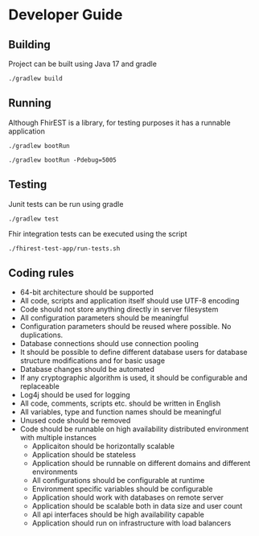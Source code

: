 Developer Guide
===============


Building
---------------

Project can be built using Java 17 and gradle

```
./gradlew build
```

Running
---------------
Although FhirEST is a library, for testing purposes it has a runnable application
```
./gradlew bootRun
```
```
./gradlew bootRun -Pdebug=5005
```

Testing
---------------

Junit tests can be run using gradle
```
./gradlew test
```

Fhir integration tests can be executed using the script
```
./fhirest-test-app/run-tests.sh
```

Coding rules
---------------

* 64-bit architecture should be supported
* All code, scripts and application itself should use UTF-8 encoding
* Code should not store anything directly in server filesystem
* All configuration parameters should be meaningful
* Configuration parameters should be reused where possible. No duplications.
* Database connections should use connection pooling
* It should be possible to define different database users for database structure modifications and for basic usage 
* Database changes should be automated
* If any cryptographic algorithm is used, it should be configurable and replaceable
* Log4j should be used for logging
* All code, comments, scripts etc. should be written in English
* All variables, type and function names should be meaningful
* Unused code should be removed
* Code should be runnable on high availability distributed environment with multiple instances
    * Applicaiton should be horizontally scalable
    * Application should be stateless
    * Application should be runnable on different domains and different environments
    * All configurations should be configurable at runtime
    * Environment specific variables should be configurable
    * Application should work with databases on remote server
    * Application should be scalable both in data size and user count
    * All api interfaces should be high availability capable
    * Application should run on infrastructure with load balancers
